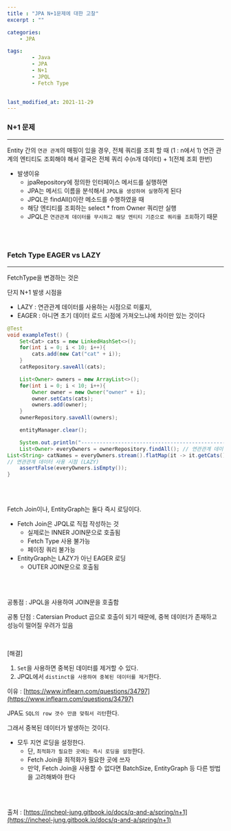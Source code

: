 ```yaml
---
title : "JPA N+1문제에 대한 고찰"
excerpt : ""

categories:
    - JPA

tags:
        - Java
        - JPA
        - N+1
        - JPQL
        - Fetch Type

        
last_modified_at: 2021-11-29
---
```


### N+1 문제 

---

Entity 간의 `연관 관계`의 매핑이 있을 경우, 전체 쿼리를 조회 할 때 (1 : n에서 1) 연관 관계의 엔티티도 조회해야 해서 결국은 전체 쿼리 수(n개 데이터) + 1(전체 조회 한번)

- 발생이유
    - jpaRepository에 정의한 인터페이스 메서드를 실행하면
    - JPA는 메서드 이름을 분석해서 `JPQL을 생성하여 실행`하게 된다
    - JPQL은 findAll()이란 메소드를 수행하였을 때
    - 해당 엔티티를 조회하는 select * from Owner 쿼리만 실행
    - JPQL은 `연관관계 데이터를 무시하고 해당 엔티티 기준으로 쿼리를 조회`하기 때문

<br/><br/>

### Fetch Type EAGER vs LAZY 

---

FetchType을 변경하는 것은 

단지 N+1 발생 시점을 

- LAZY : 연관관계 데이터를 사용하는 시점으로 미룰지,
- EAGER : 아니면 초기 데이터 로드 시점에 가져오느냐에 차이만 있는 것이다

```java
@Test
void exampleTest() {
    Set<Cat> cats = new LinkedHashSet<>();
    for(int i = 0; i < 10; i++){
        cats.add(new Cat("cat" + i));
    }
    catRepository.saveAll(cats);

    List<Owner> owners = new ArrayList<>();
    for(int i = 0; i < 10; i++){
        Owner owner = new Owner("owner" + i);
        owner.setCats(cats);
        owners.add(owner);
    }
    ownerRepository.saveAll(owners);

    entityManager.clear();

    System.out.println("-------------------------------------------------------------------------------");
    List<Owner> everyOwners = ownerRepository.findAll(); // 연관관계 데이터 로드시점 (EAGER)
List<String> catNames = everyOwners.stream().flatMap(it -> it.getCats().stream().map(cat -> cat.getName())).collect(Collectors.toList()); 
// 연관관계 데이터 사용 시점 (LAZY)
    assertFalse(everyOwners.isEmpty());
}
```

<br/><br/>

Fetch Join이나, EntityGraph는 둘다 즉시 로딩이다.

- Fetch Join은 JPQL로 직접 작성하는 것
    - 실제로는 INNER JOIN문으로 호출됨
    - Fetch Type 사용 불가능
    - 페이징 쿼리 불가능
- EntityGraph는 LAZY가 아닌 EAGER 로딩
    - OUTER JOIN문으로 호출됨

<br/><br/>

공통점 : JPQL을 사용하여 JOIN문을 호출함

공통 단점 : Catersian Product 곱으로 호출이 되기 때문에, 중복 데이터가 존재하고 성능이 떨어질 우려가 있음

<br/>

[해결]

1. `Set`을 사용하면 중복된 데이터를 제거할 수 있다.
2. JPQL에서 `distinct을 사용하여 중복된 데이터를 제거`한다.

이유 : [https://www.inflearn.com/questions/34797](https://www.inflearn.com/questions/34797)

JPA도 `SQL의 row 갯수 만큼 맞춰서 리턴`한다.

그래서 중복된 데이터가 발생하는 것이다.

- 모두 지연 로딩을 설정한다.
    - 단, `최적화가 필요한 곳에는 즉시 로딩을 설정`한다.
    - Fetch Join을 최적화가 필요한 곳에 쓰자
    - 만약, Fetch Join을 사용할 수 없다면 BatchSize, EntityGraph 등 다른 방법을 고려해봐야 한다

<br/><br/>

출처 : [https://incheol-jung.gitbook.io/docs/q-and-a/spring/n+1](https://incheol-jung.gitbook.io/docs/q-and-a/spring/n+1)